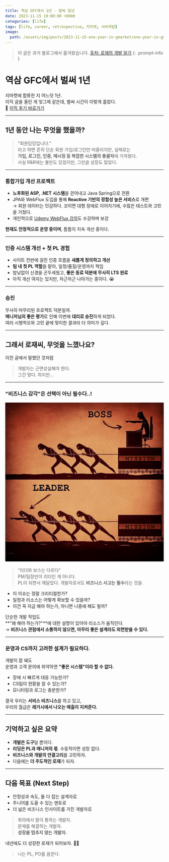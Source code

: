```yaml
---
title: 역삼 GFC에서 1년 - 벌써 일년
date: 2023-11-15 19:00:00 +0900
categories: [life]
tags: [life, career, retrospective, 지마켓, 서버개발]
image:
  path: /assets/img/posts/2023-11-15-one-year-in-gmarket/one-year-in-gmarket.jpeg
---
```


> 이 글은 과거 블로그에서 옮겨왔습니다.
> [출처: 로재의 개발 일기](https://redcoder.tistory.com/343)
{: .prompt-info }

# 역삼 GFC에서 벌써 1년

지마켓에 합류한 지 어느덧 1년.  
이직 글을 올린 게 엊그제 같은데, 벌써 시간이 이렇게 흘렀다.  
📌 [이직 후기 바로가기](https://redcoder.tistory.com/315)

---

## 1년 동안 나는 무엇을 했을까?

> "회원담당입니다."  
라고 하면 흔히 단순 회원 가입/로그인만 떠올리지만, 실제로는  
**가입, 로그인, 인증, 메시징 등 복잡한 시스템의 총괄자**에 가까웠다.  
사실 R&R에는 불만도 있었지만, 그만큼 성장도 많았다.

---

### 통합가입 개선 프로젝트

- **노후화된 ASP, .NET 시스템**을 걷어내고 Java Spring으로 전환
- JPA와 WebFlux 도입을 통해 **Reactive 기반의 정합성 높은 서비스**로 개편  
  → 회원 데이터는 민감하다. 꼬이면 대형 장애로 이어지기에, 수많은 테스트와 고민을 거쳤다.
- 개인적으로 [Udemy WebFlux 강의](https://www.udemy.com/course/build-reactive-restful-apis-using-spring-boot-webflux)도 수강하며 보강

**현재도 안정적으로 운영 중이며**, 틈틈이 지속 개선 중이다.

---

### 인증 시스템 개선 + 첫 PL 경험

- 사이트 전반에 걸친 인증 흐름을 **새롭게 정의하고 개선**
- **팀 내 첫 PL 역할**을 맡아, 일정/품질/운영까지 책임
- 밤낮없이 신경을 곤두세웠고, **좋은 동료 덕분에 무사히 LTS 완료**
- 아직 개선 여지는 있지만, 차근차근 나아가는 중이다. 😭

---

### 승진

무사히 마무리된 프로젝트 덕분일까.  
**매니저님의 좋은 평가**로 인해 이번에 **대리로 승진**하게 되었다.  
여러 시행착오와 고민 끝에 맞이한 결과라 더 의미가 깊다.

---

## 그래서 로재씨, 무엇을 느꼈나요?

이전 글에서 말했던 것처럼  
> 개발자는 근면성실해야 한다.  
그건 맞다. 하지만…

---

### "비즈니스 감각"은 선택이 아닌 필수다..!

![리더와 보스](/assets/img/posts/2023-11-15-one-year-in-gmarket/leader-boss.png)

> “리더와 보스는 다르다”  
PM/팀장만이 리더인 게 아니다.  
PL이 되면서 깨달았다. 개발자로서도 **비즈니스 사고는 필수**라는 것을.

- 이 이슈는 정말 크리티컬한가?  
- 일정과 리소스는 어떻게 확보할 수 있을까?  
- 이건 꼭 지금 해야 하는가, 아니면 나중에 해도 될까?

단순한 개발 작업도  
**"왜 해야 하는가?"**에 대한 설명이 있어야 리소스가 움직인다.  
→ **비즈니스 관점에서 소통하지 않으면, 아무리 좋은 설계라도 외면받을 수 있다.**

---

### 운영과 CS까지 고려한 설계가 필요하다.

개발이 잘 돼도  
운영과 고객 문의에 취약하면 **"좋은 시스템"이라 할 수 없다.**

- 장애 시 빠르게 대응 가능한가?
- CS팀이 현황을 알 수 있는가?
- 모니터링과 로그는 충분한가?

결국 우리는 **서비스 비즈니스**를 하고 있고,  
우리의 월급은 **레거시에서 나오는 매출이 지켜준다.**

---

## 기억하고 싶은 요약

- **개발은 도구**일 뿐이다.  
- **리딩은 PL과 매니저의 몫**. 수동적이면 성장 없다.
- **비즈니스와 개발의 연결고리**를 고민하자.
- 다음에는 **더 주도적인 로재**가 되자.

---

## 다음 목표 (Next Step)

- 안정성과 속도, 둘 다 잡는 설계자로
- 주니어를 도울 수 있는 멘토로
- 더 넓은 비즈니스 인사이트를 가진 개발자로

> 회의에서 말이 통하는 개발자.  
> 문제를 해결하는 개발자.  
> **성장을 멈추지 않는 개발자.**

내년에도 더 성장한 로재가 되어보자. 👏🏻  

> 나는 PL, PO를 꿈꾼다.
